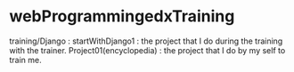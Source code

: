 # webProgrammingedxTraining
training/Django :
  startWithDjango1 : the project that I do during the training with the trainer. 
  Project01(encyclopedia) : the project that I do by my self to train me.
  



